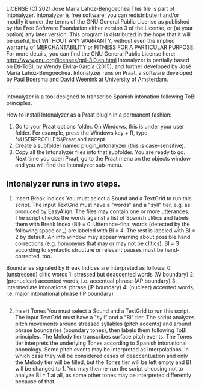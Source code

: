 LICENSE
(C) 2021 José María Lahoz-Bengoechea
This file is part of Intonalyzer.
Intonalyzer is free software; you can redistribute it and/or modify it
under the terms of the GNU General Public License
as published by the Free Software Foundation
either version 3 of the License, or (at your option) any later version.
This program is distributed in the hope that it will be useful,
but WITHOUT ANY WARRANTY, without even the implied warranty
of MERCHANTABILITY or FITNESS FOR A PARTICULAR PURPOSE.
For more details, you can find the GNU General Public License here:
http://www.gnu.org/licenses/gpl-3.0.en.html
Intonalyzer is partially based on Eti-ToBI, by Wendy Elvira-García (2015),
and further developed by José María Lahoz-Bengoechea.
Intonalyzer runs on Praat, a software developed by Paul Boersma
and David Weenink at University of Amsterdam.

------------------------------------------------------------------------------------------
Intonalyzer is a tool designed to transcribe Spanish intonation following ToBI principles.

How to install Intonalyzer as a Praat plugin in a permanent fashion:
1. Go to your Praat options folder.
   On Windows, this is under your user folder.
   For example, press the Windows key + R, type
   %USERPROFILE%\Praat
   and accept.
2. Create a subfolder named plugin_intonalyzer
   (this is case-sensitive).
3. Copy all the Intonalyzer files into that subfolder.
   You are ready to go.
   Next time you open Praat, go to the Praat menu on the objects window and
   you will find the Intonalyzer sub-menu.


Intonalyzer runs in two steps.
------------------------------------------------------------------------------------------

1. Insert Break Indices
You must select a Sound and a TextGrid to run this script.
The input TextGrid must have a "words" and a "syll" tier,
e.g. as produced by EasyAlign.
The files may contain one or more utterances.
The script checks the words against a list of Spanish clitics
and labels them with Break Index (BI) = 0.
Utterance-final words (detected by the following space or _)
are labeled with BI = 4.
The rest is labeled with BI = 2 by default.
An info window may appear warning about possible hand corrections
(e.g. homonyms that may or may not be clitics).
BI = 3 according to syntactic structure or relevant pauses
must be hand-corrected, too.

Boundaries signaled by Break Indices are interpreted as follows:
0: (unstressed) clitic words
1: stressed but deaccented words (W boundary)
2: (prenuclear) accented words, i.e. accentual phrase (AP boundary)
3: intermediate intonational phrase (iP boundary)
4: (nuclear) accented words, i.e. major intonational phrase (IP boundary)

-------------------------------------------------------------------------

2. Insert Tones
You must select a Sound and a TextGrid to run this script.
The input TextGrid must have a "syll" and a "BI" tier.
The script analyzes pitch movements
around stressed syllables (pitch accents)
and around phrase boundaries (boundary tones),
then labels them following ToBI principles.
The Melody tier transcribes surface pitch events.
The Tones tier interprets the underlying Tones
according to Spanish intonational phonology.
Some pitch events may be interpreted as interpolations,
in which case they will be considered cases of deaccentuation
and only the Melody tier will be filled,
but the Tones tier will be left empty and BI will be changed to 1.
You may then re-run the script choosing not to analyze BI = 1 at all,
as some other tones may be interpreted differently because of that.
